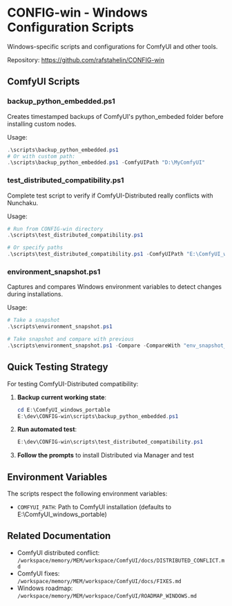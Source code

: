 # CONFIG-win - Windows Configuration Scripts

Windows-specific scripts and configurations for ComfyUI and other tools.

Repository: https://github.com/rafstahelin/CONFIG-win

## ComfyUI Scripts

### backup_python_embedded.ps1
Creates timestamped backups of ComfyUI's python_embeded folder before installing custom nodes.

Usage:
```powershell
.\scripts\backup_python_embedded.ps1
# Or with custom path:
.\scripts\backup_python_embedded.ps1 -ComfyUIPath "D:\MyComfyUI"
```

### test_distributed_compatibility.ps1
Complete test script to verify if ComfyUI-Distributed really conflicts with Nunchaku.

Usage:
```powershell
# Run from CONFIG-win directory
.\scripts\test_distributed_compatibility.ps1

# Or specify paths
.\scripts\test_distributed_compatibility.ps1 -ComfyUIPath "E:\ComfyUI_windows_portable" -TestPath "E:\ComfyUI_test"
```

### environment_snapshot.ps1
Captures and compares Windows environment variables to detect changes during installations.

Usage:
```powershell
# Take a snapshot
.\scripts\environment_snapshot.ps1

# Take snapshot and compare with previous
.\scripts\environment_snapshot.ps1 -Compare -CompareWith "env_snapshot_2025-07-19_10-30-00.json"
```

## Quick Testing Strategy

For testing ComfyUI-Distributed compatibility:

1. **Backup current working state**:
   ```powershell
   cd E:\ComfyUI_windows_portable
   E:\dev\CONFIG-win\scripts\backup_python_embedded.ps1
   ```

2. **Run automated test**:
   ```powershell
   E:\dev\CONFIG-win\scripts\test_distributed_compatibility.ps1
   ```

3. **Follow the prompts** to install Distributed via Manager and test

## Environment Variables

The scripts respect the following environment variables:
- `COMFYUI_PATH`: Path to ComfyUI installation (defaults to E:\ComfyUI_windows_portable)

## Related Documentation

- ComfyUI distributed conflict: `/workspace/memory/MEM/workspace/ComfyUI/docs/DISTRIBUTED_CONFLICT.md`
- ComfyUI fixes: `/workspace/memory/MEM/workspace/ComfyUI/docs/FIXES.md`
- Windows roadmap: `/workspace/memory/MEM/workspace/ComfyUI/ROADMAP_WINDOWS.md`
